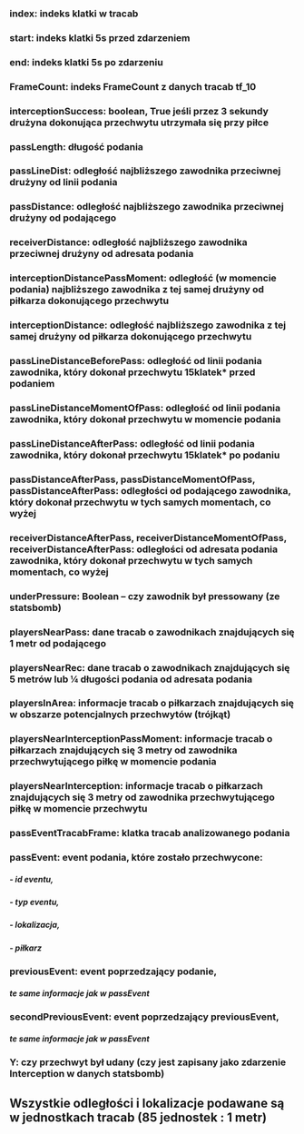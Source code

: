 ### **index**: indeks klatki w tracab
### **start**: indeks klatki 5s przed zdarzeniem
### **end**: indeks klatki 5s po zdarzeniu
### **FrameCount**: indeks FrameCount z danych tracab tf_10
### **interceptionSuccess**: boolean, True jeśli przez 3 sekundy drużyna dokonująca przechwytu utrzymała się przy piłce
### **passLength**: długość podania
### **passLineDist**: odległość najbliższego zawodnika przeciwnej drużyny od linii podania
### **passDistance**: odległość najbliższego zawodnika przeciwnej drużyny od podającego
### **receiverDistance**: odległość najbliższego zawodnika przeciwnej drużyny od adresata podania
### **interceptionDistancePassMoment**: odległość (w momencie podania) najbliższego zawodnika z tej samej drużyny od piłkarza dokonującego przechwytu 
### **interceptionDistance**: odległość najbliższego zawodnika z tej samej drużyny od piłkarza dokonującego przechwytu 
### **passLineDistanceBeforePass**: odległość od linii podania zawodnika, który dokonał przechwytu 15klatek* przed podaniem
### **passLineDistanceMomentOfPass**: odległość od linii podania zawodnika, który dokonał przechwytu w momencie podania
### **passLineDistanceAfterPass**: odległość od linii podania zawodnika, który dokonał przechwytu 15klatek* po podaniu
### **passDistanceAfterPass, passDistanceMomentOfPass, passDistanceAfterPass**: odległości od podającego zawodnika, który dokonał przechwytu w tych samych momentach, co wyżej
### **receiverDistanceAfterPass, receiverDistanceMomentOfPass, receiverDistanceAfterPass**: odległości od adresata podania zawodnika, który dokonał przechwytu w tych samych momentach, co wyżej
### **underPressure**: Boolean – czy zawodnik był pressowany (ze statsbomb)
### **playersNearPass**: dane tracab o zawodnikach znajdujących się 1 metr od podającego
### **playersNearRec**: dane tracab o zawodnikach znajdujących się 5 metrów lub ¼ długości podania od adresata podania
### **playersInArea**: informacje tracab o piłkarzach znajdujących się w obszarze potencjalnych przechwytów (trójkąt)
### **playersNearInterceptionPassMoment**: informacje tracab o piłkarzach znajdujących się 3 metry od zawodnika przechwytującego piłkę w momencie podania
### **playersNearInterception**: informacje tracab o piłkarzach znajdujących się 3 metry od zawodnika przechwytującego piłkę w momencie przechwytu
### **passEventTracabFrame**: klatka tracab analizowanego podania
### **passEvent**: event podania, które zostało przechwycone:
##### - id eventu,
##### - typ eventu, 
##### - lokalizacja, 
##### - piłkarz
### **previousEvent**: event poprzedzający podanie,
##### te same informacje jak w passEvent
### **secondPreviousEvent**: event poprzedzający previousEvent,
##### te same informacje jak w passEvent
### **Y**: czy przechwyt był udany (czy jest zapisany jako zdarzenie Interception w danych statsbomb)

## Wszystkie odległości i lokalizacje podawane są w jednostkach tracab (85 jednostek : 1 metr)




